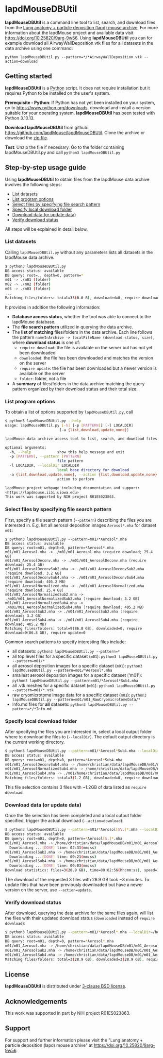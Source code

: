 # lapdMouseDBUtil

**lapdMouseDBUtil** is a command line tool to list, search, and download files
from the
[Lung anatomy + particle deposition (lapd) mouse archive](https://cebs-ext.niehs.nih.gov/cahs/report/lapd/web-download-links/).
For more information about the lapdMouse project and available data visit
<https://doi.org/10.25820/9arg-9w56>. Using **lapdMouseDBUtil**
you can for example download all AirwayWallDeposition.vtk files for all datasets
in the data archive using one command:

`python lapdMouseDBUtil.py --pattern=*/*AirwayWallDeposition.vtk --action=download`

## Getting started

**lapdMouseDBUtil** is a [Python](https://www.python.org/download) script. It
does not require installation but it requires Python to be installed on the
user's system.

**Prerequisite - Python**: If Python has not yet been installed on your system, go
to <https://www.python.org/downloads>, download and install a version suitable
for your operating system. **lapdMouseDBUtil** has been tested with Python 3.10.13.

**Download lapdMouseDBUtil** from github:
<https://github.com/lapdMouse/lapdMouseDBUtil>. Clone the archive or
download the [zip file](https://github.com/lapdMouse/lapdMouseDBUtil/archive/refs/heads/master.zip).

**Test**: Unzip the file if necessary. Go to the folder containing lapdMouseDBUtil.py and call
`python3 lapdMouseDBUtil.py`

## Step-by-step usage guide

Using **lapdMouseDBUtil** to obtain files from the lapdMouse data archive involves
the following steps:

  - [List datasets](#listdatasets)
  - [List program options](#listprogramoptions)
  - [Select files by specifying file search pattern](#selectfilesbyspecifyingfilesearchpattern)
  - [Specify local download folder](#specifylocaldownloadfolder)
  - [Download data (or update data)](#downloaddataorupdatedata)
  - [Verify download status](#verifydownloadstatus)

All steps will be explained in detail below.

### List datasets

Calling `lapdMouseDBUtil.py` without any parameters lists all datasets in the
lapdMouse data archive.

```sh
$ python3 lapdMouseDBUtil.py
DB access status: available
DB query: root=., depth=0, pattern=*
m01 -> ./m01 (folder)
m02 -> ./m02 (folder)
m03 -> ./m03 (folder)
...
Matching files/folders: total=35(0.0 B), downloaded=0, require download=35(0.0 B), require update=0
```

It provides in addition the following information:

  * **Database access status**, whether the tool was able to connect to the
    lapdMouse  database.
  * The **file search pattern** utilized in querying the data archive.
  * The **list of matching** files/folders in the data archive. Each line follows
    the pattern `nameInArchive -> localFileName (download status, size)`,
    where **download status** is one of:
      * `require download`: the file is available on the server but has not yet
        been downloaded
      * `downloaded`: the file has been downloaded and matches the version on the
        server
      * `require update`: the file has been downloaded but a newer version
        is available on the server
      * `folder`: folder, not a file
  * A **summary** of files/folders in the data archive matching the query pattern
    organized by their download status and their total size.

### List program options

To obtain a list of options supported by `lapdMouseDBUtil.py`, call

```sh
$ python3 lapdMouseDBUtil.py --help
usage: lapdMouseDBUtil.py [-h] [-p [PATTERN]] [-l LOCALDIR]
                         [-a {list,download,update,none}]

lapdMouse data archive access tool to list, search, and download files.

optional arguments:
  -h, --help            show this help message and exit
  -p [PATTERN], --pattern [PATTERN]
                        file pattern
  -l LOCALDIR, --localDir LOCALDIR
                        local base directory for download
  -a {list,download,update,none}, --action {list,download,update,none}
                        action to perform

lapdMouse project webpage including documentation and support:
<https://lapdmouse.iibi.uiowa.edu>
This work was supported by NIH project R01ES023863.
```

### Select files by specifying file search pattern
First, specify a file search pattern (`--pattern`) describing the files you
are interested in. E.g. list all aerosol deposition images `Aerosol*.mha` for
dataset `m01`:

```
$ python3 lapdMouseDBUtil.py --pattern=m01/*Aerosol*.mha
DB access status: available
DB query: root=m01, depth=0, pattern=*Aerosol*.mha
m01/m01_Aerosol.mha -> ./m01/m01_Aerosol.mha (require download; 25.4 GB)
m01/m01_AerosolDeconv.mha -> ./m01/m01_AerosolDeconv.mha (require download; 25.4 GB)
m01/m01_AerosolDeconvSub2.mha -> ./m01/m01_AerosolDeconvSub2.mha (require download; 3.2 GB)
m01/m01_AerosolDeconvSub4.mha -> ./m01/m01_AerosolDeconvSub4.mha (require download; 405.2 MB)
m01/m01_AerosolNormalized.mha -> ./m01/m01_AerosolNormalized.mha (require download; 25.4 GB)
m01/m01_AerosolNormalizedSub2.mha -> ./m01/m01_AerosolNormalizedSub2.mha (require download; 3.2 GB)
m01/m01_AerosolNormalizedSub4.mha -> ./m01/m01_AerosolNormalizedSub4.mha (require download; 405.2 MB)
m01/m01_AerosolSub2.mha -> ./m01/m01_AerosolSub2.mha (require download; 3.2 GB)
m01/m01_AerosolSub4.mha -> ./m01/m01_AerosolSub4.mha (require download; 405.2 MB)
Matching files/folders: total=9(86.8 GB), downloaded=0, require download=9(86.8 GB), require update=0
```

Common search patterns to specify interesting files include:

  * all datasets: `python3 lapdMouseDBUtil.py --pattern=*`
  * all top level files for a specific dataset (`m01`): `python3 lapdMouseDBUtil.py --pattern=m01/*`
  * all aerosol deposition images for a specific dataset (`m01`): `python3 lapdMouseDBUtil.py --pattern=m01/*Aerosol*.mha`
  * smallest aerosol deposition images for a specific dataset ('m01'): `python3 lapdMouseDBUtil.py --pattern=m01/*Aerosol*Sub4.mha`
  * all .vtk meshes for a specific dataset (`m01`): `python3 lapdMouseDBUtil.py --pattern=m01/*.vtk`
  * raw cryomicrotome image data for a specific dataset (`m01`): `python3 lapdMouseDBUtil.py --pattern=m01/m01_RawCryomicrotomeData/*`
  * Info.md files for **all** datasets: `python3 lapdMouseDBUtil.py --pattern=*/*Info.md`

### Specify local download folder

After specifying the files you are interested in, select a local output folder
where to download the files to (`--localDir`). The default output
directory is the current working directory.

```sh
$ python3 lapdMouseDBUtil.py --pattern=m01/*Aerosol*Sub4.mha --localDir=/home/christian/data/lapdMouseDB
DB access status: available
DB query: root=m01, depth=0, pattern=*Aerosol*Sub4.mha
m01/m01_AerosolDeconvSub4.mha -> /home/christian/data/lapdMouseDB/m01/m01_AerosolDeconvSub4.mha (require download; 405.2 MB)
m01/m01_AerosolNormalizedSub4.mha -> /home/christian/data/lapdMouseDB/m01/m01_AerosolNormalizedSub4.mha (require download; 405.2 MB)
m01/m01_AerosolSub4.mha -> ./m01/home/christian/data/lapdMouseDB/m01/m01_AerosolSub4.mha (require download; 405.2 MB)
Matching files/folders: total=3(1.2 GB), downloaded=0, require download=3(1.2 GB), require update=0
```

This file selection contains 3 files with ~1.2GB of data listed as `require download`.

### Download data (or update data)

Once the file selection has been completed and a local output folder specified,
trigger the actual download (`--action=download`):

```sh
$ python3 lapdMouseDBUtil.py --pattern=m01/*Aerosol[S\.]*.mha --localDir=/home/christian/data/lapdMouseDB --operation=download
DB access status: available
DB query: root=m01, depth=0, pattern=*Aerosol[S.]*.mha
m01/m01_Aerosol.mha -> /home/christian/data/lapdMouseDB/m01/m01_Aerosol.mha (require download; 25.4 GB)
  Downloading ...[DONE] time: 02:31(mm:ss)
m01/m01_AerosolSub2.mha -> /home/christian/data/lapdMouseDB/m01/m01_AerosolSub2.mha (require download; 3.2 GB)
  Downloading ...[DONE] time: 00:21(mm:ss)
m01/m01_AerosolSub4.mha -> /home/christian/data/lapdMouseDB/m01/m01_AerosolSub4.mha (require download; 405.2 MB)
  Downloading ...[DONE] time: 00:03(mm:ss)
Download statistics: files=3(28.9 GB), time=00:02:56(hh:mm:ss), speed=167.8 MB/second
```

The download of the requested 3 files with 28.9 GB took ~3 minutes. To update
files that have been previously downloaded but have a newer version on the
server, use `--action=update`.

### Verify download status

After download, querying the data archive for the same files again, will list the
files with their updated download status (`downloaded` instead of `require
download`):

```sh
$ python3 lapdMouseDBUtil.py --pattern=m01/*Aerosol*.mha --localDir=/home/christian/data/lapdMouseDB
DB access status: available
DB query: root=m01, depth=0, pattern=*Aerosol*.mha
m01/m01_Aerosol.mha -> /home/christian/data/lapdMouseDB/m01/m01_Aerosol.mha (downloaded; 25.4 GB)
m01/m01_AerosolSub2.mha -> /home/christian/data/lapdMouseDB/m01/m01_AerosolSub2.mha (downloaded; 3.2 GB)
m01/m01_AerosolSub4.mha -> /home/christian/data/lapdMouseDB/m01/m01_AerosolSub4.mha (downloaded; 405.2 MB)
Matching files/folders: total=3(28.9 GB), downloaded=3(28.9 GB), require download=0, require update=0
```

## License

**lapdMouseDBUtil** is distributed under [3-clause BSD license](LICENSE.txt).

## Acknowledgements

This work was supported in part by NIH project R01ES023863.

## Support

For support and further information please visit the
"Lung anatomy + particle deposition (lapd) mouse archive"
at <https://doi.org/10.25820/9arg-9w56>.

